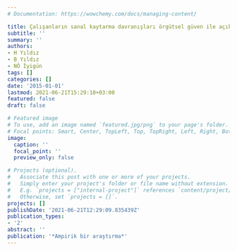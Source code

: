 ```yaml
---
# Documentation: https://wowchemy.com/docs/managing-content/

title: Çalışanların sanal kaytarma davranışları örgütsel güven ile açıklanabilir mi
subtitle: ''
summary: ''
authors:
- H Yıldız
- B Yıldız
- NÖ İyigün
tags: []
categories: []
date: '2015-01-01'
lastmod: 2021-06-21T15:29:10+03:00
featured: false
draft: false

# Featured image
# To use, add an image named `featured.jpg/png` to your page's folder.
# Focal points: Smart, Center, TopLeft, Top, TopRight, Left, Right, BottomLeft, Bottom, BottomRight.
image:
  caption: ''
  focal_point: ''
  preview_only: false

# Projects (optional).
#   Associate this post with one or more of your projects.
#   Simply enter your project's folder or file name without extension.
#   E.g. `projects = ["internal-project"]` references `content/project/deep-learning/index.md`.
#   Otherwise, set `projects = []`.
projects: []
publishDate: '2021-06-21T12:29:09.835439Z'
publication_types:
- '2'
abstract: ''
publication: '*Ampirik bir araştırma*'
---
```


